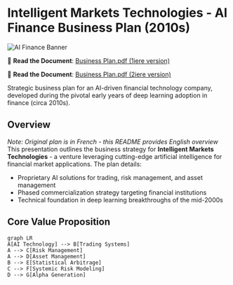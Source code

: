# Intelligent Markets Technologies - AI Finance Business Plan (2010s)

<!-- Banner placeholder - Recommend using AI/finance themed image -->
![AI Finance Banner](https://via.placeholder.com/800x400.png?text=AI+Financial+Markets+Technology)

📄 **Read the Document**: [Business Plan.pdf (1iere version)](./pdf/Business%20Plan.pdf)

📄 **Read the Document**: [Business Plan.pdf (2iere version)](./pdf/Business%20Plan%20CC.pdf)


<!-- Project Overview: Clear heading establishes context -->
Strategic business plan for an AI-driven financial technology company, developed during the pivotal early years of deep learning adoption in finance (circa 2010s).

## Overview
<!-- French-to-English clarification -->
*Note: Original plan is in French - this README provides English overview*  
This presentation outlines the business strategy for **Intelligent Markets Technologies** - a venture leveraging cutting-edge artificial intelligence for financial market applications. The plan details:
- Proprietary AI solutions for trading, risk management, and asset management
- Phased commercialization strategy targeting financial institutions
- Technical foundation in deep learning breakthroughs of the mid-2000s

## Core Value Proposition
<!-- Visual explanation of business logic -->
```mermaid
graph LR
A[AI Technology] --> B[Trading Systems]
A --> C[Risk Management]
A --> D[Asset Management]
B --> E[Statistical Arbitrage]
C --> F[Systemic Risk Modeling]
D --> G[Alpha Generation]

